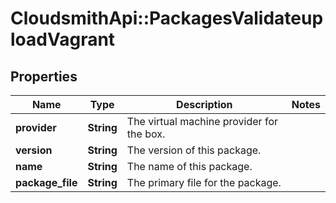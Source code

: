 # CloudsmithApi::PackagesValidateuploadVagrant

## Properties
Name | Type | Description | Notes
------------ | ------------- | ------------- | -------------
**provider** | **String** | The virtual machine provider for the box. | 
**version** | **String** | The version of this package. | 
**name** | **String** | The name of this package. | 
**package_file** | **String** | The primary file for the package. | 


